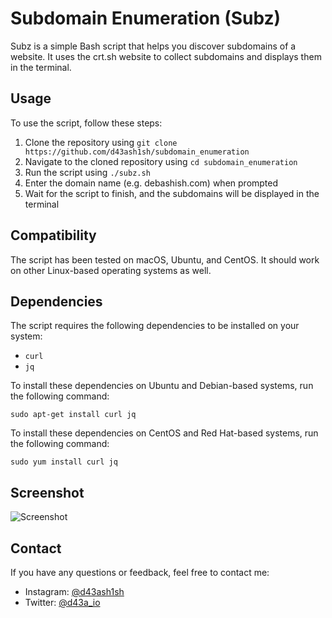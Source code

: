 # Subdomain Enumeration (Subz)

Subz is a simple Bash script that helps you discover subdomains of a website. It uses the crt.sh website to collect subdomains and displays them in the terminal.

## Usage

To use the script, follow these steps:

1. Clone the repository using `git clone https://github.com/d43ash1sh/subdomain_enumeration`
2. Navigate to the cloned repository using `cd subdomain_enumeration`
3. Run the script using `./subz.sh`
4. Enter the domain name (e.g. debashish.com) when prompted
5. Wait for the script to finish, and the subdomains will be displayed in the terminal

## Compatibility

The script has been tested on macOS, Ubuntu, and CentOS. It should work on other Linux-based operating systems as well.

## Dependencies

The script requires the following dependencies to be installed on your system:

- `curl`
- `jq`

To install these dependencies on Ubuntu and Debian-based systems, run the following command:

`sudo apt-get install curl jq`

To install these dependencies on CentOS and Red Hat-based systems, run the following command:

`sudo yum install curl jq`

## Screenshot

![Screenshot](https://firebasestorage.googleapis.com/v0/b/storagefirebase2022.appspot.com/o/subdomain_enumeration.png?alt=media&token=78595cac-643b-45c5-99e9-87678230982f)

## Contact

If you have any questions or feedback, feel free to contact me:

- Instagram: [@d43ash1sh](https://www.instagram.com/d43ash1sh/)
- Twitter: [@d43a_io](https://twitter.com/d43a_io)
